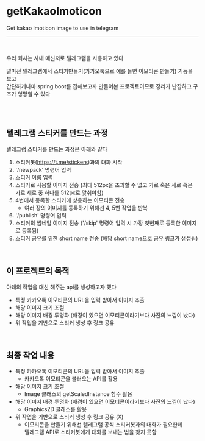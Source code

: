 # getKakaoImoticon
Get kakao imoticon image to use in telegram

* * *

<br />

우리 회사는 사내 메신저로 텔레그램을 사용하고 있다   

얼마전 텔레그램에서 스티커만들기(카카오톡으로 예를 들면 이모티콘 만들기) 기능을 보고   
간단하게나마 spring boot를 접해보고자 만들어본 프로젝트이므로 정리가 난잡하고 구조가 엉망일 수 있다   

<br />
<br />

## 텔레그램 스티커를 만드는 과정
텔레그램 스티커를 만드는 과정은 아래와 같다

1. 스티커봇(https://t.me/stickers)과의 대화 시작
2. '/newpack' 명령어 입력
3. 스티커 이름 입력
4. 스티커로 사용할 이미지 전송 (최대 512px을 초과할 수 없고 가로 혹은 세로 혹은 가로 세로 중 하나를 512px로 맞춰야함)
5. 4번에서 등록한 스티커에 상응하는 이모티콘 전송   
   - 여러 장의 이미지를 등록하기 위해선 4, 5번 작업을 반복
6. '/publish' 명령어 입력
7. 스티커의 썸네일 이미지 전송 ('/skip' 명령어 입력 시 가장 첫번째로 등록한 이미지로 등록됨)
8. 스티커 공유를 위한 short name 전송 (해당 short name으로 공유 링크가 생성됨)

<br />

## 이 프로젝트의 목적
아래의 작업을 대신 해주는 api를 생성하고자 했다

+ 특정 카카오톡 이모티콘의 URL을 입력 받아서 이미지 추출
+ 해당 이미지 크기 조절
+ 해당 이미지 배경 투명화 (배경이 있으면 이모티콘이라기보다 사진의 느낌이 났다)
+ 위 작업을 기반으로 스티커 생성 후 링크 공유

<br />

## 최종 작업 내용

+ 특정 카카오톡 이모티콘의 URL을 입력 받아서 이미지 추출
   - 카카오톡 이모티콘을 불러오는 API를 활용
+ 해당 이미지 크기 조절
   - Image 클래스의 getScaledInstance 함수 활용
+ 해당 이미지 배경 투명화 (배경이 있으면 이모티콘이라기보다 사진의 느낌이 났다)
   - Graphics2D 클래스를 활용
+ 위 작업을 기반으로 스티커 생성 후 링크 공유 (X)
   - 이모티콘을 만들기 위해선 텔레그램 공식 스티커봇과의 대화가 필요한데   
     텔레그램 API로 스티커봇에게 대화를 보내는 법을 찾지 못함

